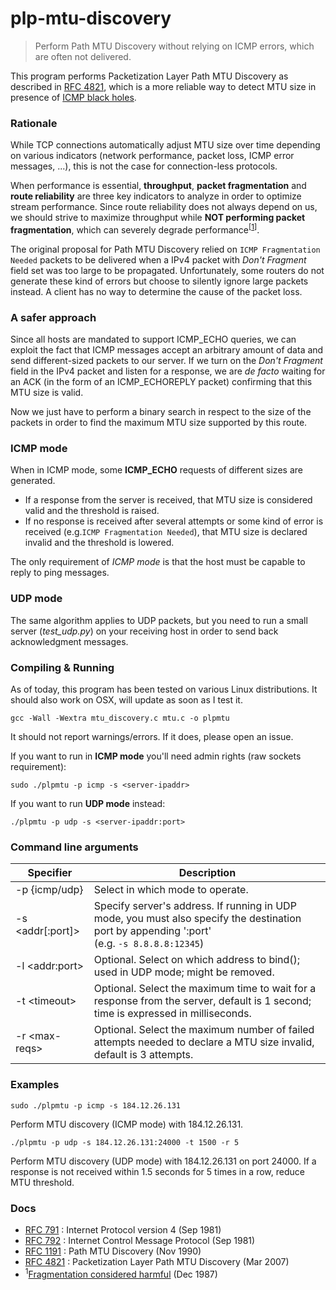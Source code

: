 # plp-mtu-discovery
>  Perform Path MTU Discovery without relying on ICMP errors, which are often not delivered.

This program performs Packetization Layer Path MTU Discovery as described in [RFC 4821](https://tools.ietf.org/html/rfc4821), which is a more reliable way to detect MTU size in presence of [ICMP black holes](https://en.wikipedia.org/wiki/Path_MTU_Discovery#Problems).

### Rationale

While TCP connections automatically adjust MTU size over time depending on various indicators (network performance, packet loss, ICMP error messages, ...), this is not the case for connection-less protocols.

When performance is essential, **throughput**, **packet fragmentation** and **route reliability** are three key indicators to analyze in order to optimize stream performance. Since route reliability does not always depend on us, we should strive to maximize throughput while **NOT performing packet fragmentation**, which can severely degrade performance<sup>[[1]()]</sup>.

The original proposal for Path MTU Discovery relied on `ICMP Fragmentation Needed` packets to be delivered when a IPv4 packet with *Don't Fragment* field set was too large to be propagated. Unfortunately, some routers do not generate these kind of errors but choose to silently ignore large packets instead. A client has no way to determine the cause of the packet loss.

### A safer approach

Since all hosts are mandated to support ICMP_ECHO queries, we can exploit the fact that ICMP messages accept an arbitrary amount of data and send different-sized packets to our server. If we turn on the *Don't Fragment* field in the IPv4 packet and listen for a response, we are *de facto* waiting for an ACK (in the form of an ICMP_ECHOREPLY packet) confirming that this MTU size is valid.

Now we just have to perform a binary search in respect to the size of the packets in order to find the maximum MTU size supported by this route.

### ICMP mode

When in ICMP mode, some **ICMP_ECHO** requests of different sizes are generated.
- If a response from the server is received, that MTU size is considered valid and the threshold is raised.
- If no response is received after several attempts or some kind of error is received (e.g.`ICMP Fragmentation Needed`), that MTU size is declared invalid and the threshold is lowered.

The only requirement of *ICMP mode* is that the host must be capable to reply to ping messages.

### UDP mode

The same algorithm applies to UDP packets, but you need to run a small server (*test_udp.py*) on your receiving host in order to send back acknowledgment messages.

### Compiling & Running

As of today, this program has been tested on various Linux distributions. It should also work on OSX, will update as soon as I test it.

```
gcc -Wall -Wextra mtu_discovery.c mtu.c -o plpmtu
```

It should not report warnings/errors. If it does, please open an issue.

If you want to run in **ICMP mode** you'll need admin rights (raw sockets requirement):
```
sudo ./plpmtu -p icmp -s <server-ipaddr>
```
If you want to run **UDP mode** instead:
```
./plpmtu -p udp -s <server-ipaddr:port>
```

### Command line arguments

| Specifier | Description |
| --- | --- |
| -p {icmp/udp} | Select in which mode to operate.
| -s &lt;addr[:port]&gt; | Specify server's address. If running in UDP mode, you must also specify the destination port by appending ':port'<br> (e.g. `-s 8.8.8.8:12345`) |
| -l &lt;addr:port&gt; | Optional. Select on which address to bind(); used in UDP mode; might be removed. |
| -t &lt;timeout&gt; | Optional. Select the maximum time to wait for a response from the server, default is 1 second; time is expressed in milliseconds. |
| -r &lt;max-reqs&gt; | Optional. Select the maximum number of failed attempts needed to declare a MTU size invalid, default is 3 attempts. |

### Examples

```
sudo ./plpmtu -p icmp -s 184.12.26.131
```
Perform MTU discovery (ICMP mode) with 184.12.26.131. 
```
./plpmtu -p udp -s 184.12.26.131:24000 -t 1500 -r 5
```
Perform MTU discovery (UDP mode) with 184.12.26.131 on port 24000. If a response is not received within 1.5 seconds for 5 times in a row, reduce MTU threshold.

### Docs

- [RFC 791](https://tools.ietf.org/html/rfc791) : Internet Protocol version 4 (Sep 1981)
- [RFC 792](https://tools.ietf.org/html/rfc792) : Internet Control Message Protocol (Sep 1981)
- [RFC 1191](https://tools.ietf.org/html/rfc1191) : Path MTU Discovery (Nov 1990)
- [RFC 4821](https://tools.ietf.org/html/rfc4821) : Packetization Layer Path MTU Discovery (Mar 2007)
- <sup>1</sup>[Fragmentation considered harmful](http://www.hpl.hp.com/techreports/Compaq-DEC/WRL-87-3.pdf) (Dec 1987)
